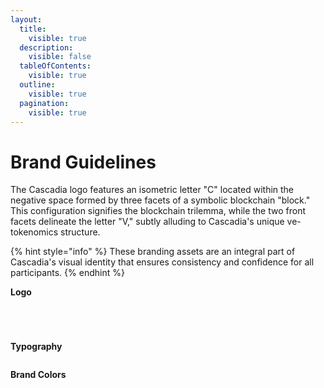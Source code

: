```yaml
---
layout:
  title:
    visible: true
  description:
    visible: false
  tableOfContents:
    visible: true
  outline:
    visible: true
  pagination:
    visible: true
---
```


# Brand Guidelines

The Cascadia logo features an isometric letter "C" located within the negative space formed by three facets of a symbolic blockchain "block." This configuration signifies the blockchain trilemma, while the two front facets delineate the letter "V," subtly alluding to Cascadia's unique ve-tokenomics structure.

{% hint style="info" %}
These branding assets are an integral part of Cascadia's visual identity that ensures consistency and confidence for all participants.
{% endhint %}



**Logo**

<div align="left">

<figure><img src="../.gitbook/assets/cascadia_logo_blue.png" alt=""><figcaption></figcaption></figure>

 

<figure><img src="../.gitbook/assets/cascadia_logo_white.png" alt=""><figcaption></figcaption></figure>

</div>

<figure><img src="../.gitbook/assets/cascadia_brand_guidelines.png" alt=""><figcaption></figcaption></figure>

<figure><img src="../.gitbook/assets/cascadia_brand_guidelines2.png" alt=""><figcaption></figcaption></figure>



**Typography**

<figure><img src="../.gitbook/assets/cascadia_brand_guidelines3.png" alt=""><figcaption></figcaption></figure>



**Brand Colors**

<figure><img src="../.gitbook/assets/cascadia_brand_guidelines5.png" alt=""><figcaption></figcaption></figure>
